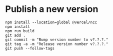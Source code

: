 # Publish a new version

```shell
npm install --location=global @vercel/ncc
npm install
npm run build
git add .
git commit -m "Bump version number to v?.?.?."
git tag -a -m "Release version number v?.?.?."
git push --follow-tags 
```